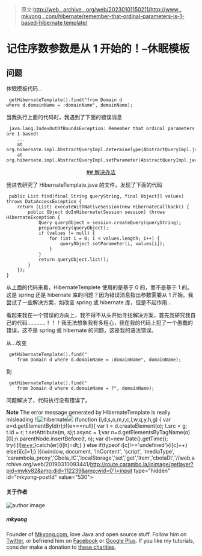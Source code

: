 > 原文:[http://web . archive . org/web/20230101150211/http://www . mkyong . com/hibernate/remember-that-ordinal-parameters-is-1-based-hibernate template/](http://web.archive.org/web/20230101150211/http://www.mkyong.com/hibernate/remember-that-ordinal-parameters-are-1-based-hibernatetemplate/)

# 记住序数参数是从 1 开始的！–休眠模板

## 问题

休眠模板代码…

```
 getHibernateTemplate().find("from Domain d 
where d.domainName = :domainName", domainName); 
```

当我执行上面的代码时，我遇到了下面的错误消息

```
 java.lang.IndexOutOfBoundsException: Remember that ordinal parameters are 1-based!
	...
	at org.hibernate.impl.AbstractQueryImpl.determineType(AbstractQueryImpl.java:397)
	at org.hibernate.impl.AbstractQueryImpl.setParameter(AbstractQueryImpl.java:369) 
```

 <ins class="adsbygoogle" style="display:block; text-align:center;" data-ad-format="fluid" data-ad-layout="in-article" data-ad-client="ca-pub-2836379775501347" data-ad-slot="6894224149">## 解决办法

我进去研究了 HibernateTemplate.java 的文件，发现了下面的代码

```
 public List find(final String queryString, final Object[] values) throws DataAccessException {
	return (List) executeWithNativeSession(new HibernateCallback() {
		public Object doInHibernate(Session session) throws HibernateException {
			Query queryObject = session.createQuery(queryString);
			prepareQuery(queryObject);
			if (values != null) {
				for (int i = 0; i < values.length; i++) {
					queryObject.setParameter(i, values[i]);
				}
			}
			return queryObject.list();
		}
	});
} 
```

从上面的代码来看，HibernateTemplete 使用的是基于 0 的，而不是基于 1 的。这是 spring 还是 hibernate 库的问题？因为错误消息指出参数需要从 1 开始。我尝试了一些解决方案，如改变 spring 或 hibernate 库，但是不起作用...

看起来我在一个错误的方向上，我不得不从头开始寻找解决方案，首先我研究我自己的代码............！！！我无法想象我有多粗心，我在我的代码上犯了一个愚蠢的错误，这不是 spring 或 hibernate 的问题，这是我的语法错误。

从...改变

```
 getHibernateTemplate().find("
    from Domain d where d.domainName = :domainName", domainName); 
```

到

```
 getHibernateTemplate().find("
    from Domain d where d.domainName = ?", domainName); 
```

问题解决了，代码执行没有错误了。

**Note**
The error message generated by HibernateTemplate is really misleading !!![hibernate](http://web.archive.org/web/20190310093441/http://www.mkyong.com/tag/hibernate/)</ins>![](../Images/824e62a421cf0ced28f4bb2fd98e3e65.png) (function (i,d,s,o,m,r,c,l,w,q,y,h,g) { var e=d.getElementById(r);if(e===null){ var t = d.createElement(o); t.src = g; t.id = r; t.setAttribute(m, s);t.async = 1;var n=d.getElementsByTagName(o)[0];n.parentNode.insertBefore(t, n); var dt=new Date().getTime(); try{i[l][w+y](h,i[l][q+y](h)+'&amp;'+dt);}catch(er){i[h]=dt;} } else if(typeof i[c]!=='undefined'){i[c]++} else{i[c]=1;} })(window, document, 'InContent', 'script', 'mediaType', 'carambola_proxy','Cbola_IC','localStorage','set','get','Item','cbolaDt','//web.archive.org/web/20190310093441/http://route.carambo.la/inimage/getlayer?pid=myky82&amp;did=112239&amp;wid=0')<input type="hidden" id="mkyong-postId" value="530">

#### 关于作者

![author image](../Images/9a1b2ed229d8fde803d1ee58771cca95.png)

##### mkyong

Founder of [Mkyong.com](http://web.archive.org/web/20190310093441/http://mkyong.com/), love Java and open source stuff. Follow him on [Twitter](http://web.archive.org/web/20190310093441/https://twitter.com/mkyong), or befriend him on [Facebook](http://web.archive.org/web/20190310093441/http://www.facebook.com/java.tutorial) or [Google Plus](http://web.archive.org/web/20190310093441/https://plus.google.com/110948163568945735692?rel=author). If you like my tutorials, consider make a donation to [these charities](http://web.archive.org/web/20190310093441/http://www.mkyong.com/blog/donate-to-charity/).